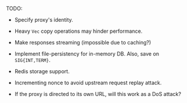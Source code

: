 TODO:

- Specify proxy's identity.

- Heavy `Vec` copy operations may hinder performance.

- Make responses streaming (impossible due to caching?)

- Implement file-persistency for in-memory DB. Also, save on `SIG{INT,TERM}`.

- Redis storage support.

- Incrementing nonce to avoid upstream request replay attack.

- If the proxy is directed to its own URL, will this work as a DoS attack?
